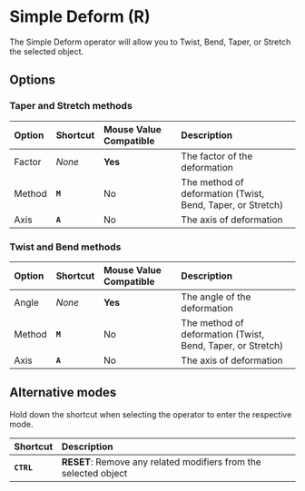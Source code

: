 # Simple Deform (<span title="Recallable">R</span>)

The Simple Deform operator will allow you to Twist, Bend, Taper, or Stretch the selected object.

[](../_media/simple-deform.mp4 ':include')

## Options

### Taper and Stretch methods

| Option | Shortcut | Mouse Value Compatible | Description |
| :--- | :--- | :--- | :--- |
| Factor | _None_ | **Yes** | The factor of the deformation |
| Method | **`M`** | No | The method of deformation (Twist, Bend, Taper, or Stretch) |
| Axis | **`A`** | No | The axis of deformation |

### Twist and Bend methods

| Option | Shortcut | Mouse Value Compatible | Description |
| :--- | :--- | :--- | :--- |
| Angle | _None_ | **Yes** | The angle of the deformation |
| Method | **`M`** | No | The method of deformation (Twist, Bend, Taper, or Stretch) |
| Axis | **`A`** | No | The axis of deformation |

## Alternative modes

Hold down the shortcut when selecting the operator to enter the respective mode.

| Shortcut | Description |
| :--- | :--- |
| **`CTRL`** | **RESET**: Remove any related modifiers from the selected object |